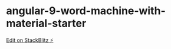 # angular-9-word-machine-with-material-starter

[Edit on StackBlitz ⚡️](https://stackblitz.com/edit/angular-9-material-starter-rdyl5t)